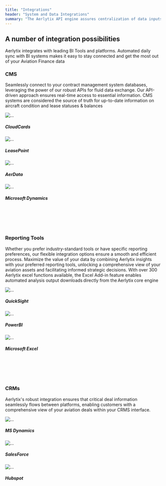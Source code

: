 ```yaml
---
title: "Integrations"
header: "System and Data Integrations"
summary: "The Aerlytix API engine assures centralization of data inputs and easy extraction of Analytics Suite outputs"
---
```


<!-- Start marketing section -->
<article class="section__spacing-3">
  <div class="container">
  <h2 class="display-3 fw-bold">A number of integration possibilities</h2>
  <p class="display-7 mb-5">Aerlytix integrates with leading BI Tools and platforms. Automated daily sync with BI systems makes it easy to stay connected and get the most out of your Aviation Finance data</p>
  
  
  <section style="padding-bottom:4rem">
  <h3>CMS</h3>
  <p>Seamlessly connect to your contract management system databases, leveraging the power of our robust APIs for fluid data exchange. Our API-driven approach ensures real-time access to essential information. CMS systems are considered the source of truth for up-to-date information on aircraft condition and lease statuses & balances </p>

  <div class="row row-cols-1 row-cols-md-4 g-4">  
  <div class="col">
    <div class="card">
      <img src="https://placehold.co/400x200" class="card-img-top" alt="...">
      <div class="card-body">
        <h5>CloudCards</h5>
      </div>
    </div>
  </div>
  <div class="col">
    <div class="card">
      <img src="https://placehold.co/400x200" class="card-img-top" alt="...">
      <div class="card-body">
        <h5>LeasePoint</h5>
      </div>
    </div>
  </div>
  <div class="col">
    <div class="card">
      <img src="https://placehold.co/400x200" class="card-img-top" alt="...">
      <div class="card-body">
        <h5>AerData</h5>
      </div>
    </div>
  </div>
  <div class="col">
    <div class="card">
      <img src="https://placehold.co/400x200" class="card-img-top" alt="...">
      <div class="card-body">
        <h5>Microsoft Dynamics</h5>
      </div>
    </div>
  </div>
</div>
</section>



<section style="padding-bottom:4rem">
  <h3>Reporting Tools</h3>
  <p>Whether you prefer industry-standard tools or have specific reporting preferences, our flexible integration options ensure a smooth and efficient process.  Maximize the value of your data by combining Aerlytix insights with your preferred reporting tools, unlocking a comprehensive view of your aviation assets and facilitating informed strategic decisions. With over 300 Aerlytix excel functions available, the Excel Add-in feature enables automated analysis output downloads directly from the Aerlytix core engine</p>

  <div class="row row-cols-1 row-cols-md-4 g-4">  
  <div class="col">
    <div class="card">
      <img src="https://placehold.co/400x200" class="card-img-top" alt="...">
      <div class="card-body">
        <h5>QuickSight</h5>
      </div>
    </div>
  </div>
  <div class="col">
    <div class="card">
      <img src="https://placehold.co/400x200" class="card-img-top" alt="...">
      <div class="card-body">
        <h5>PowerBI</h5>
      </div>
    </div>
  </div>
  <div class="col">
    <div class="card">
      <img src="https://placehold.co/400x200" class="card-img-top" alt="...">
      <div class="card-body">
        <h5>Microsoft Excel</h5>
      </div>
    </div>
  </div>
</div>
</section>


<section style="padding-bottom:4rem">
  <h3>CRMs</h3>
  <p>Aerlytix's robust integration ensures that critical deal information seamlessly flows between platforms, enabling customers with a comprehensive view of your aviation deals within your CRMS interface.</p>

  <div class="row row-cols-1 row-cols-md-4 g-4">  
  <div class="col">
    <div class="card">
      <img src="https://placehold.co/400x200" class="card-img-top" alt="...">
      <div class="card-body">
        <h5>MS Dynamics</h5>
      </div>
    </div>
  </div>
  <div class="col">
    <div class="card">
      <img src="https://placehold.co/400x200" class="card-img-top" alt="...">
      <div class="card-body">
        <h5>SalesForce</h5>
      </div>
    </div>
  </div>
  <div class="col">
    <div class="card">
      <img src="https://placehold.co/400x200" class="card-img-top" alt="...">
      <div class="card-body">
        <h5>Hubspot</h5>
      </div>
    </div>
  </div>
</div>
</section>





  </div><!-- End .container -->
</article>

<!-- End marketing section -->
